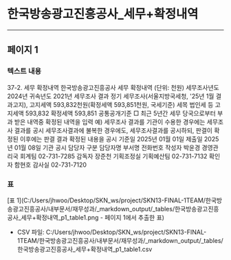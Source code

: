 # 한국방송광고진흥공사_세무+확정내역

---

## 페이지 1
### 텍스트 내용
37-2. 세무 확정내역
한국방송광고진흥공사
세무 확정내역
(단위: 천원)
세무조사년도
2024년
귀속년도
2021년
세무조사 결과
정기 세무조사(서울지방국세청, '25년 1월 결과고지),
고지세액 593,832천원(확정세액 593,851천원, 국세기준)
세목
법인세 등
고지세액
593,832
확정세액
593,851
공통공개기준
□ 최근 5년간 세무 당국으로부터 부과 받은 내역중 확정된 내역을 입력
예) 세무조사 결과를 기관이 수용한 경우에는 세무조사 결과를 공시
세무조사결과에 불복한 경우에도, 세무조사결과를 공시하되, 판결이
확정된 이후에는 판결 결과 확정된 내용을 공시
기준일
2025년 01월 01일
제출일
2025년 01월 08일
기관 공시 담당자
구분
담당자명
부서명
전화번호
작성자
박윤경
경영관리국 회계팀
02-731-7285
감독자
장준천
기획조정실 기획예산팀
02-731-7132
확인자
함현호
감사실
02-731-7120
### 표
[표 1](C:/Users/jhwoo/Desktop/SKN_ws/project/SKN13-FINAL-1TEAM/한국방송광고진흥공사/내부문서/재무성과/_markdown_output/_tables/한국방송광고진흥공사_세무+확정내역_p1_table1.png - 페이지 1에서 추출한 표)
- CSV 파일: C:/Users/jhwoo/Desktop/SKN_ws/project/SKN13-FINAL-1TEAM/한국방송광고진흥공사/내부문서/재무성과/_markdown_output/_tables/한국방송광고진흥공사_세무+확정내역_p1_table1.csv